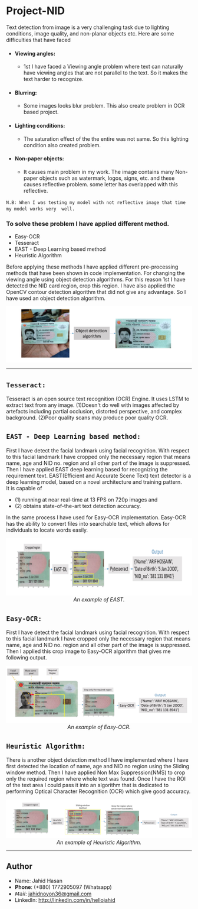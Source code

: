 # Project-NID

Text detection from image is a very challenging task due to lighting conditions, image quality,  and non-planar objects etc. Here are some difficulties that have faced

+ #### Viewing angles: 
    + 1st I have faced a Viewing angle problem where text can naturally have  viewing angles that are not parallel to the text. So it makes the text harder to recognize. 

+ #### Blurring:
    + Some images looks blur problem. This also create problem in OCR based project. 

+ #### Lighting conditions: 
    + The saturation effect of the the entire was not same. So this lighting  condition also created problem.  

+ #### Non-paper objects:
    + It causes main problem in my work. The image contains many Non-paper  objects such as watermark, logos, signs, etc. and these causes reflective problem. some letter  has overlapped with this reflective. 

`N.B: When I was testing my model with not reflective image that time my model works very  well. `

### To solve these problem I have applied different method.  
+ Easy-OCR 
+ Tesseract
+ EAST - Deep Learning based method
+ Heuristic Algorithm



Before applying these methods I have applied different pre-processing methods that have been  shown in code implementation. For changing the viewing angle using object detection  algorithms. For this reason 1st I have detected the NID card region, crop this region. I have also  applied the OpenCV contour detection algorithm that did not give any advantage. So I have used an object detection algorithm. 



<p align="center">
  <img src="Documentation/assests/1.png"><br/>
  <!-- <i>An example of Apps output.</i> -->
</p>


<hr>

## `Tesseract:`  
Tesseract is an open source text recognition (OCR) Engine. It uses LSTM to extract text from  any image. 
(1)Doesn't do well with images affected by artefacts including partial occlusion, distorted  perspective, and complex background. 
(2)Poor quality scans may produce poor quality OCR. 



## `EAST - Deep Learning based method:`  
First I have detect the facial landmark using facial recognition. With respect to this facial  landmark I have cropped only the necessary region that means name, age and NID no. region and all other part of the image is suppressed. Then I have applied EAST deep learning based  for recognizing the requirement text. EAST(Efficient and Accurate Scene Text) text detector  is a deep learning model, based on a novel architecture and training pattern.  
It is capable of  
+ (1) running at near real-time at 13 FPS on 720p images and  
+ (2) obtains state-of-the-art text detection accuracy.

In the same process I have used for Easy-OCR implementation. Easy-OCR has the  ability to convert files into searchable text, which allows for individuals to locate words easily.

<p align="center">
  <img src="Documentation/assests/2.png"><br/>
  <i>An example of EAST.</i>
</p>

## `Easy-OCR: `  
First I have detect the facial landmark using facial recognition. With respect to this facial  landmark I have cropped only the necessary region that means name, age and NID no. region  and all other part of the image is suppressed. Then I applied this crop image to Easy-OCR  algorithm that gives me following output. 
<p align="center">
  <img src="Documentation/assests/3.png"><br/>
  <i>An example of Easy-OCR.</i>
</p>



## `Heuristic Algorithm:  `  
There is another object detection method I have implemented where I have first detected the  location of name, age and NID no region using the Sliding window method. Then I have applied  Non Max Suppression(NMS) to crop only the required region where whole text was found.  Once I have the ROI of the text area I could pass it into an algorithm that is dedicated to  performing Optical Character Recognition (OCR) which give good accuracy. 

<p align="center">
  <img src="Documentation/assests/4.png"><br/>
  <i>An example of Heuristic Algorithm.</i>
</p>




<hr>

## Author
+ Name: Jahid Hasan
+ 𝐏𝐡𝐨𝐧𝐞:   (+880) 1772905097 (Whatsapp)
+ 𝘔𝘢𝘪𝘭:     jahidnoyon36@gmail.com
+ LinkedIn: http://linkedin.com/in/hellojahid
